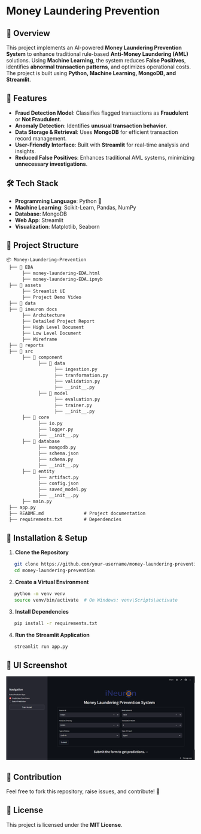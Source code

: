 # Money Laundering Prevention

## 📌 Overview
This project implements an AI-powered **Money Laundering Prevention System** to enhance traditional rule-based **Anti-Money Laundering (AML)** solutions. Using **Machine Learning**, the system reduces **False Positives**, identifies **abnormal transaction patterns**, and optimizes operational costs. The project is built using **Python, Machine Learning, MongoDB, and Streamlit**.

## 🚀 Features
- **Fraud Detection Model**: Classifies flagged transactions as **Fraudulent** or **Not Fraudulent**.
- **Anomaly Detection**: Identifies **unusual transaction behavior**.
- **Data Storage & Retrieval**: Uses **MongoDB** for efficient transaction record management.
- **User-Friendly Interface**: Built with **Streamlit** for real-time analysis and insights.
- **Reduced False Positives**: Enhances traditional AML systems, minimizing **unnecessary investigations**.

## 🛠️ Tech Stack
- **Programming Language**: Python 🐍
- **Machine Learning**: Scikit-Learn, Pandas, NumPy
- **Database**: MongoDB
- **Web App**: Streamlit
- **Visualization**: Matplotlib, Seaborn

## 📂 Project Structure
```
📦 Money-Laundering-Prevention
 ├── 📁 EDA
      ├── money-laundering-EDA.html
      ├── money-laundering-EDA.ipnyb
 ├── 📁 assets
      ├── Streamlit UI
      ├── Project Demo Video
 ├── 📁 data                
 ├── 📁 ineuron docs
      ├── Architecture
      ├── Detailed Project Report
      ├── High Level Document
      ├── Low Level Document
      ├── Wireframe
 ├── 📁 reports
 ├── 📁 src
      ├── 📁 component
            ├── 📁 data
                  ├── ingestion.py
                  ├── tranformation.py
                  ├── validation.py
                  ├── __init__.py
            ├── 📁 model
                  ├── evaluation.py
                  ├── trainer.py
                  ├── __init__.py
      ├── 📁 core
            ├── io.py
            ├── logger.py
            ├── __init__.py
      ├── 📁 database
            ├── mongodb.py
            ├── schema.json
            ├── schema.py  
            ├── __init__.py
      ├── 📁 entity
            ├── artifact.py
            ├── config.json
            ├── saved_model.py
            ├── __init__.py
      ├── main.py
 ├── app.py
 ├── README.md               # Project documentation
 ├── requirements.txt        # Dependencies
 ```

## 🎯 Installation & Setup
1. **Clone the Repository**
```bash
   git clone https://github.com/your-username/money-laundering-prevention.git
   cd money-laundering-prevention
```
2. **Create a Virtual Environment**
```bash
   python -m venv venv
   source venv/bin/activate  # On Windows: venv\Scripts\activate
```
3. **Install Dependencies**
```bash
   pip install -r requirements.txt
```
4. **Run the Streamlit Application**
```bash
   streamlit run app.py
```

## 📸 UI Screenshot
![UI Screenshot](./assets/UI.png)

## 🤝 Contribution
Feel free to fork this repository, raise issues, and contribute! 🎉

## 📜 License
This project is licensed under the **MIT License**.

